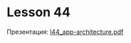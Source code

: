 # Lesson 44

Презентация: [l44_app-architecture.pdf](https://github.com/ait-tr/cohort40.2/blob/main/basic_programming/lesson_44/presentation/l44_app-architecture.pdf)
